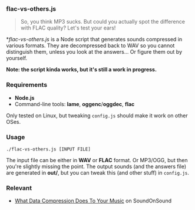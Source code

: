 ### flac-vs-others.js

> So, you think MP3 sucks. But could you actually spot the difference with FLAC quality? Let's test your ears!

**flac-vs-others.js* is a Node script that generates sounds compressed in various formats. They are decompressed back to WAV so you cannot distinguish them, unless you look at the answers... Or figure them out by yourself.

**Note: the script kinda works, but it's still a work in progress.**

### Requirements

* **Node.js**
* Command-line tools: **lame**, **oggenc**/**oggdec**, **flac**

Only tested on Linux, but tweaking `config.js` should make it work on other OSes.

### Usage

```
./flac-vs-others.js [INPUT FILE]
```

The input file can be either in **WAV** or **FLAC** format. Or MP3/OGG, but then you're slightly missing the point. The output sounds (and the answers file) are generated in **out/**, but you can tweak this (and other stuff) in `config.js`.

### Relevant

* [What Data Compression Does To Your Music](http://www.soundonsound.com/sos/apr12/articles/lost-in-translation.htm) on SoundOnSound
